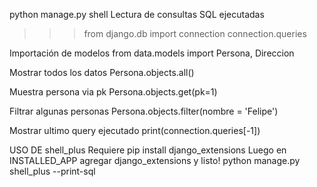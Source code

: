 python manage.py shell
Lectura de consultas SQL ejecutadas

>>> from django.db import connection
>>> connection.queries

Importación de modelos
from data.models import Persona, Direccion

Mostrar todos los datos
Persona.objects.all()

Muestra persona via pk
Persona.objects.get(pk=1)

Filtrar algunas personas
Persona.objects.filter(nombre = 'Felipe')

Mostrar ultimo query ejecutado
print(connection.queries[-1])

USO DE shell_plus
Requiere pip install django_extensions
Luego en INSTALLED_APP agregar django_extensions y listo!
python manage.py shell_plus --print-sql
